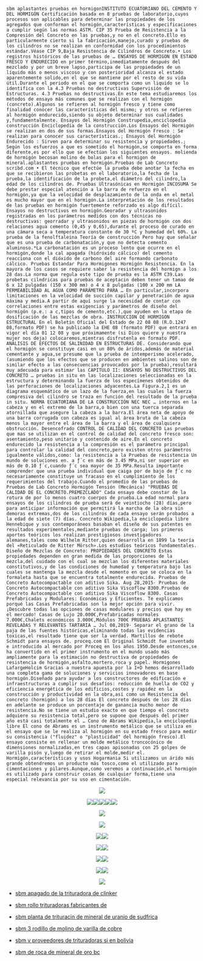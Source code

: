 
```
sbm aplastantes pruebas en hormigonINSTITUTO ECUATORIANO DEL CEMENTO Y DEL HORMIGÓN Certificación basada en 8 pruebas de laboratorio,cuyos procesos son aplicables para determinar las propiedades de los agregados que conforman el hormigón,características y especificaciones a cumplir según las normas ASTM. CIP 35 Prueba de Resistencia a la Compresión del Concreto en las pruebas,y no en el concreto.Ello es particularmente cierto si la fabricación,manejo,curado y pruebas de los cilindros no se realizan en conformidad con los procedimientos estándar.Véase CIP 9,Baja Resistencia de Cilindros de Concreto.• Los registros históricos de las pruebas de … ENSAYOS DE HORMIGON EN ESTADO FRESCO Y ENDURECIDO en primer término,inmediatamente después del mezclado y por un breve lapso,participa de las propiedades de un líquido más o menos viscoso y con posterioridad alcanza el estado aparentemente solido,en el que se mantiene por el resto de su vida útil.Durante el periodo en el que se comporta como un liquido se lo identifica con la 4.3 Pruebas no destructivas Supervisión de Estructuras. 4.3 Pruebas no destructivas.En este tema estudiaremos los métodos de ensayo más comunes que se realizan con el hormigón (concreto).Algunos se refieren al hormigón fresco y tiene como finalidad conocer las características del mismo; y otros se refieren al hormigón endurecido,siendo su objeto determinar sus cualidades y,fundamentalmente. Ensayos del Hormigón Construpedia,enciclopedia construcción Enciclopedia de la construcción.Los Ensayos del Hormigón se realizan en dos de sus formas.Ensayos del Hormigón Fresco : Se realizan para conocer sus características.; Ensayos del Hormigón Endurecido : Sirven para determinar su resistencia y propiedades.; Según los esfuerzos a que es sometido el hormigón,se comporta en forma diferente,es por ello que se efectúan los siguientes ensayos. molienda de hormigón becosan molino de bolas para el hormigon de mineral.aplastantes pruebas en hormigón.Pruebas de Lab Concreto scribd.com • El técnico que efectúe la prueba debe anotar la fecha en que se recibieron las probetas en el laboratorio,la fecha de la prueba,la identificación de la probeta,el diámetro del cilindro,la edad de los cilindros de. Pruebas Ultrasónicas en Hormigón INCOSUMA Se debe prestar especial atención a la barra de refuerzo en el hormigón,ya que la velocidad de desplazamiento de la onda en el metal es mucho mayor que en el hormigón.La interpretación de los resultados de las pruebas en hormigón fuertemente reforzado es algo difícil. Ensayos no destructivos en hormigón.Georadar y ultrasonidos registradas en los parámetros medidos con dos técnicas no destructivas: georradar y ultrasonidos en piezas de hormigón con dos relaciones agua cemento (0,45 y 0,65),durante el proceso de curado en una cámara seca a temperatura constante de 30 ºC y humedad del 60%. La prueba de la fenolftaleina Teoría de construcción Pero hay que señalar que es una prueba de carbonatación,y que no detecta cemento aluminoso.*La carbonatación es un proceso lento que ocurre en el hormigón,donde la cal apagada (hidróxido cálcico) del cemento reacciona con el dióxido de carbono del aire formando carbonato cálcico. Pruebas Estandar Para Hormigones Hormigón Resistencia. En la mayora de los casos se requiere saber la resistencia del hormign a los 28 das.La norma que regula este tipo de prueba es la ASTM C39.Las probetas cilndricas para pruebas de aceptacin deben tener un tamao de 6 x 12 pulgadas (150 x 300 mm) o 4 x 8 pulgadas (100 x 200 mm LA PERMEABILIDAD AL AGUA COMO PARÁMETRO PARA … En particular,incorpora limitaciones en la velocidad de succión capilar y penetración de agua máxima y media.A partir de aquí surge la necesidad de contar con correlaciones entre estas exigencias y parámetros de diseño del hormigón (p.e.: a c,tipos de cemento,etc.),que ayuden en la etapa de dosificación de las mezclas de obra. INSTRUCCION DE HORMIGON ESTRUCTURAL En el Boletín Oficial del Estado de 22 08 08 (R.D.1247 08,formato PDF) se ha publicado la EHE 08 (formato PDF) que entrará en vigor el día 01 12 08 y que próximamente (si Dios quiere y nuestra mujer nos deja) colocaremos,mientras disfrutenla en formato PDF. ANÁLISIS DE EFECTOS DE SALINIDAD EN ESTRUCTURAS DE. Considerando que el hormigón se constituye casi en un 80% de áridos,además de material cementante y agua,se presume que la prueba de intemperismo acelerado,(asumiendo que los efectos que se producen en ambientes salinos son de similar efecto a las consecuencias provocados por la prueba),resultará muy adecuada para estimar las CAPITULO II: ENSAYOS NO DESTRUCTIVOS DEL CONCRETO … pruebas in situ en las localizaciones seleccionadas en la estructura y determinando la fuerza de los especímenes obtenidos de las perforaciones de localizaciones adyacentes.La Figura.2,1 es un diagrama esquemático de un lazo de la fuerza,en las cuales la fuerza compresiva del cilindro se traza en función del resultado de la prueba in situ. NORMA ECUATORIANA DE LA CONSTRUCCIÓN NEC NEC … internos en la cabeza y en el extremo de la barra,o bien con una tuerca separada atornillada que asegure la cabeza a la barra.El área neta de apoyo de una barra corrugada con cabeza es igual al área bruta de la cabeza menos la mayor entre el área de la barra y el área de cualquiera obstrucción. Desencofrado CONTROL DE CALIDAD DEL CONCRETO Las pruebas que mas se utilizan en el control de calidad del concreto fresco son: asentamiento,peso unitario y contenido de aire.En el concreto endurecido la resistencia a la compresión es el parámetro principal para controlar la calidad del concreto,pero existen otros parámetros igualmente válidos,como: la resistencia a la Pruebas de resistencia Un mundo de soluciones en. a ƒ´c en más de 3.45 MPa,ni ser superior en más de 0.10 ƒ´c,cuando ƒ´c sea mayor de 35 MPa.Resulta importante comprender que una prueba individual que caiga por de bajo de ƒ´c no necesariamente constituye un fracaso en el cumplimiento de los requerimientos del trabajo.Cuando el promedio de las pruebas de Pruebas de Lab Concreto Hormigón Tensión (Mecánica) "PRUEBAS DE CALIDAD DE EL CONCRETO.PREMEZCLADO" Cada ensayo debe constar de la rotura de por lo menos cuatro cuerpos de prueba.La edad normal para ensayos de los cilindros de prueba será de veintiocho (28) días,pero para anticipar información que permitirá la marcha de la obra sin demoras extremas,dos de los cilindros de cada ensayo serán probados a la edad de siete (7) días. Concreto Wikipedia,la enciclopedia libre Hennebique y sus contemporáneos basaban el diseño de sus patentes en resultados experimentales,mediante pruebas de carga; los primeros aportes teóricos los realizan prestigiosos investigadores alemanes,tales como Wilhelm Ritter,quien desarrolla en 1899 la teoría del «Reticulado de Ritter Mörsch».Los estudios teóricos fundamentales. Diseño de Mezclas de Concreto: PROPIEDADES DEL CONCRETO Estas propiedades dependen en gran medida de las proporciones de la mezcla,del cuidado con el cual se mezclan los diferentes materiales constitutivos,y de las condiciones de humedad y temperatura bajo las cuales se mantenga la mezcla desde el momento en que se coloca en la formaleta hasta que se encuentra totalmente endurecida. Pruebas de Concreto Autocompactable con aditivo Sika. Aug 28,2015· Pruebas de Concreto Autocompactable con aditivo Sika Viscoflow 8300.Pruebas de Concreto Autocompactable con aditivo Sika Viscoflow 8300. Casas Prefabricadas y Modulares: Económicas y Eficientes. Te explicamos porqué las Casas Prefabricadas son la mejor opción para vivir.¡Descubre todas las opciones de casas modulares y precios que hay en el mercado! Casas de Lujo 20.000€,Prefabricadas normales 7.000€,Chalets económicos 3.000€,Módulos 700€ PRUEBAS APLASTANTES REVELADAS Y RELEVANTES TARTARIA … Jul 08,2019· Separar el grano de la paja de las fuentes históricas,eliminando todas las evidencias toxicas,el resultado tiene que ser la verdad. Martillos de rebote Schmidt para ensayos de. proceq.com El Original Schmidt fue inventado e introducido al mercado por Proceq en los años 1950.Desde entonces,se ha convertido en el primer instrumento en el mundo usado más ampliamente para la estimación no destructiva de propiedades de resistencia de hormigón,asfalto,mortero,roca y papel. Hormigones LafargeHolcim Gracias a nuestra apuesta por la I+D hemos desarrollado una completa gama de soluciones y servicios innovadores en base hormigón.Diseñado para ayudar a los constructores de edificación e infraestructuras a cumplir sus desafíos: reducción de huella de CO2 y eficiencia energética de los edificios,costes y rapidez en la construcción y productividad en la obra,así como un Resistencia del concreto (hormigón) a los 28 días El concreto después de los 28 días en adelante se produce un porcentaje de ganancia mucho menor de resistencia.No se tiene un estudio exacto en que tiempo el concreto adquiere su resistencia total,pero se supone que después del primer año está casi totalmente el … Cono de Abrams Wikipedia,la enciclopedia libre El cono de Abrams es un instrumento metálico que se utiliza en el ensayo que se le realiza al hormigón en su estado fresco para medir su consistencia ("fluidez" o "plasticidad" del hormigón fresco).El ensayo consiste en rellenar un molde metálico troncocónico de dimensiones normalizadas,en tres capas apisonadas con 25 golpes de varilla pisón y,luego de retirar el molde,medir el. Hormigón,características y usos Hogarmania Si utilizamos un árido más grande obtendremos un producto más tosco,como el utilizado para cimentaciones y pilares.Aunque,como veremos a continuación,el hormigón es utilizado para construir cosas de cualquier forma,tiene una especial relevancia por su uso en cimentación. 
```

<div align="center">

<a href="https://es-crusher.shibang-china.com/github&k=sbm+aplastantes+pruebas+en+hormigon"><img src="https://static.shibang-china.com/es/crusher/logo.jpg"></a>

<a href="https://es-crusher.shibang-china.com/github&k=sbm+aplastantes+pruebas+en+hormigon"><img src="https://static.shibang-china.com/es/crusher/index.jpg"></a><a href="https://es-crusher.shibang-china.com/material.htmlgithub&k=sbm+aplastantes+pruebas+en+hormigon"><img src="https://static.shibang-china.com/es/crusher/material.jpg"></a><a href="https://es-crusher.shibang-china.com/application.htmlgithub&k=sbm+aplastantes+pruebas+en+hormigon"><img src="https://static.shibang-china.com/es/crusher/application.jpg"></a><a href="https://es-crusher.shibang-china.com/aboutus.htmlgithub&k=sbm+aplastantes+pruebas+en+hormigon"><img src="https://static.shibang-china.com/es/crusher/aboutus.jpg"></a><a href="https://es-crusher.shibang-china.com/contact.htmlgithub&k=sbm+aplastantes+pruebas+en+hormigon"><img src="https://static.shibang-china.com/es/crusher/contact.jpg"></a>

<a href="https://es-crusher.shibang-china.com/github&k=sbm+aplastantes+pruebas+en+hormigon"><img src="https://static.shibang-china.com/es/crusher/banner.jpg"></a>

<a href="https://swt.shibang-china.com/github&k=sbm+aplastantes+pruebas+en+hormigon"><img src="https://static.shibang-china.com/es/crusher/text.jpg"></a>

<a href="https://swt.shibang-china.com/github&k=sbm+aplastantes+pruebas+en+hormigon"><img src="https://static.shibang-china.com/es/crusher/chat.jpg"></a><a href="https://es-crusher.shibang-china.com/contact.htmlgithub&k=sbm+aplastantes+pruebas+en+hormigon"><img src="https://static.shibang-china.com/es/crusher/message.jpg"></a>

<a href="https://es-crusher.shibang-china.com/products/pe.htmlgithub&k=sbm+aplastantes+pruebas+en+hormigon"><img src="https://static.shibang-china.com/es/crusher/pe.jpg"></a><a href="https://es-crusher.shibang-china.com/products/pf.htmlgithub&k=sbm+aplastantes+pruebas+en+hormigon"><img src="https://static.shibang-china.com/es/crusher/pf.jpg"></a>

<a href="https://es-crusher.shibang-china.com/products/hpt.htmlgithub&k=sbm+aplastantes+pruebas+en+hormigon"><img src="https://static.shibang-china.com/es/crusher/hpt.jpg"></a><a href="https://es-crusher.shibang-china.com/products/vsi.htmlgithub&k=sbm+aplastantes+pruebas+en+hormigon"><img src="https://static.shibang-china.com/es/crusher/vsi.jpg"></a>

<a href="https://es-crusher.shibang-china.com/products/klv.htmlgithub&k=sbm+aplastantes+pruebas+en+hormigon"><img src="https://static.shibang-china.com/es/crusher/klv.jpg"></a><a href="https://es-crusher.shibang-china.com/products/portable.htmlgithub&k=sbm+aplastantes+pruebas+en+hormigon"><img src="https://static.shibang-china.com/es/crusher/portable.jpg"></a>

<a href="https://swt.shibang-china.com/github&k=sbm+aplastantes+pruebas+en+hormigon"><img src="https://static.shibang-china.com/es/crusher/case.jpg"></a>

</div>


* [sbm apagado de la trituradora de clinker](sbm%20apagado%20de%20la%20trituradora%20de%20clinker.md)

* [sbm rollo trituradoras fabricantes de](sbm%20rollo%20trituradoras%20fabricantes%20de.md)

* [sbm planta de trituracin de mineral de uranio de sudfrica](sbm%20planta%20de%20trituracin%20de%20mineral%20de%20uranio%20de%20sudfrica.md)

* [sbm 3 rodillo de molino de varilla de cobre](sbm%203%20rodillo%20de%20molino%20de%20varilla%20de%20cobre.md)

* [sbm v proveedores de trituradoras si en bolivia](sbm%20v%20proveedores%20de%20trituradoras%20si%20en%20bolivia.md)

* [sbm de roca de mineral de oro bc](sbm%20de%20roca%20de%20mineral%20de%20oro%20bc.md)